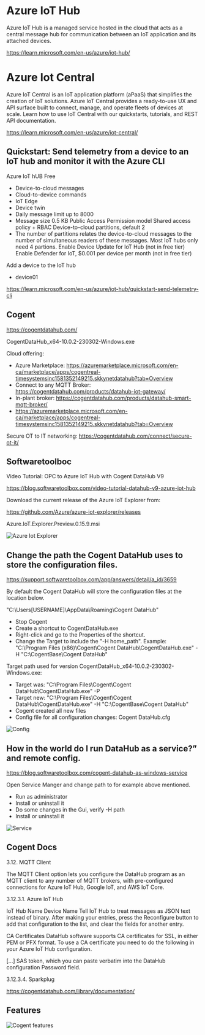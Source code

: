 # Azure IoT Hub

Azure IoT Hub is a managed service hosted in the cloud that acts as a central message hub for communication between an IoT application and its attached devices.

https://learn.microsoft.com/en-us/azure/iot-hub/

# Azure Iot Central

Azure IoT Central is an IoT application platform (aPaaS) that simplifies the creation of IoT solutions. Azure IoT Central provides a ready-to-use UX and API surface built to connect, manage, and operate fleets of devices at scale. Learn how to use IoT Central with our quickstarts, tutorials, and REST API documentation.

https://learn.microsoft.com/en-us/azure/iot-central/


## Quickstart: Send telemetry from a device to an IoT hub and monitor it with the Azure CLI

Azure IoT hUB
Free
* Device-to-cloud messages
* Cloud-to-device commands
* IoT Edge
* Device twin
* Daily message limit up to 8000
* Message size 0.5 KB
Public Access
Permission model Shared access policy + RBAC
Device-to-cloud partitions, default 2
* The number of partitions relates the device-to-cloud messages to the number of simultaneous readers of these messages. Most IoT hubs only need 4 partions.
Enable Device Update for IoT Hub (not in free tier)
Enable Defender for IoT, $0.001 per device per month (not in free tier)

Add a device to the IoT hub
* device01

https://learn.microsoft.com/en-us/azure/iot-hub/quickstart-send-telemetry-cli

## 

## Cogent

https://cogentdatahub.com/

CogentDataHub_x64-10.0.2-230302-Windows.exe

Cloud offering:

* Azure Marketplace: https://azuremarketplace.microsoft.com/en-ca/marketplace/apps/cogentreal-timesystemsinc1581352149215.skkynetdatahub?tab=Overview 
* Connect to any MQTT Broker: https://cogentdatahub.com/products/datahub-iot-gateway/ 
* In-plant broker: https://cogentdatahub.com/products/datahub-smart-mqtt-broker/ 
* https://azuremarketplace.microsoft.com/en-ca/marketplace/apps/cogentreal-timesystemsinc1581352149215.skkynetdatahub?tab=Overview


Secure OT to IT networking: https://cogentdatahub.com/connect/secure-ot-it/

## Softwaretoolboc

Video Tutorial: OPC to Azure IoT Hub with Cogent DataHub V9

https://blog.softwaretoolbox.com/video-tutorial-datahub-v9-azure-iot-hub

Download the current release of the Azure IoT Explorer from:

https://github.com/Azure/azure-iot-explorer/releases

Azure.IoT.Explorer.Preview.0.15.9.msi

![Azure Iot Explorer](https://github.com/spawnmarvel/quickguides/blob/main/iothub/images/hubconnect.jpg)

##  Change the path the Cogent DataHub uses to store the configuration files. 

https://support.softwaretoolbox.com/app/answers/detail/a_id/3659

By default the Cogent DataHub will store the configuration files at the location below.

"C:\Users\[USERNAME]\AppData\Roaming\Cogent DataHub"

* Stop Cogent
* Create a shortcut to CogentDataHub.exe
* Right-click and go to the Properties of the shortcut.
* Change the Target to include the "-H home_path".  Example: "C:\Program Files (x86)\Cogent\Cogent DataHub\CogentDataHub.exe" -H "C:\CogentBase\Cogent DataHub"

Target path used for version CogentDataHub_x64-10.0.2-230302-Windows.exe:
* Target was: "C:\Program Files\Cogent\Cogent DataHub\CogentDataHub.exe" -P
* Target new: "C:\Program Files\Cogent\Cogent DataHub\CogentDataHub.exe" -H "C:\CogentBase\Cogent DataHub"
* Cogent created all new files
* Config file for all configuration changes: Cogent DataHub.cfg

![Config](https://github.com/spawnmarvel/quickguides/blob/main/iothub/images/config.jpg)


## How in the world do I run DataHub as a service?” and remote config.

https://blog.softwaretoolbox.com/cogent-datahub-as-windows-service

Open Service Manger and change path to for example above mentioned.

* Run as administrator
* Install or uninstall it
* Do some changes in the Gui, verify -H path
* Install or uninstall it

![Service](https://github.com/spawnmarvel/quickguides/blob/main/iothub/images/service.jpg)


## Cogent Docs

3.12. MQTT Client

The MQTT Client option lets you configure the DataHub program as an MQTT client to any number of MQTT brokers, with pre-configured connections for Azure IoT Hub, Google IoT, and AWS IoT Core.


3.12.3.1. Azure IoT Hub

IoT Hub Name
Device Name
Tell IoT Hub to treat messages as JSON text instead of binary.
After making your entries, press the Reconfigure button to add that configuration to the list, and clear the fields for another entry. 

CA Certificates
DataHub software supports CA certificates for SSL, in either PEM or PFX format. To use a CA certificate you need to do the following in your Azure IoT Hub configuration.

[...] SAS token, which you can paste verbatim into the DataHub configuration Password field.

3.12.3.4. Sparkplug

https://cogentdatahub.com/library/documentation/


## Features

![Cogent features ](https://github.com/spawnmarvel/quickguides/blob/main/iothub/images/features.jpg)






